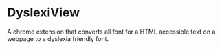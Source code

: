 # DyslexiView
A chrome extension that converts all font for a HTML accessible text on a webpage to a dyslexia friendly font.
